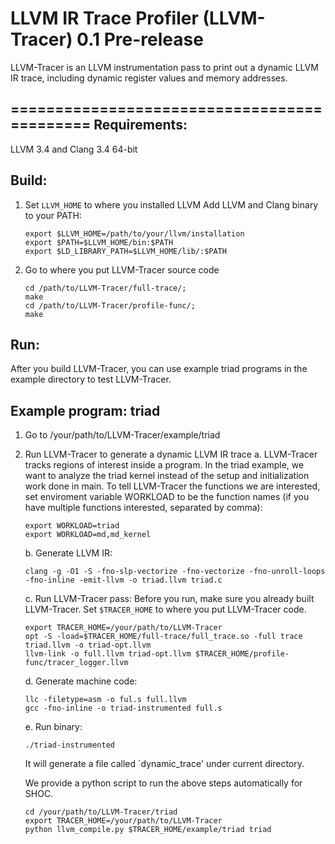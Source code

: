 LLVM IR Trace Profiler (LLVM-Tracer) 0.1 Pre-release
============================================
LLVM-Tracer is an LLVM instrumentation pass to print out a dynamic LLVM IR
trace, including dynamic register values and memory addresses. 


============================================
Requirements:
-------------------
  LLVM 3.4 and Clang 3.4 64-bit

Build:
------
  1. Set `LLVM_HOME` to where you installed LLVM
     Add LLVM and Clang binary to your PATH:
     
     ```
     export $LLVM_HOME=/path/to/your/llvm/installation
     export $PATH=$LLVM_HOME/bin:$PATH
     export $LD_LIBRARY_PATH=$LLVM_HOME/lib/:$PATH
     ```

  2. Go to where you put LLVM-Tracer source code
     
     ```
     cd /path/to/LLVM-Tracer/full-trace/;
     make
     cd /path/to/LLVM-Tracer/profile-func/;
     make
     ```

Run:
------
After you build LLVM-Tracer, you can use example triad programs in the example
directory to test LLVM-Tracer. 

Example program: triad
----------------------
  1. Go to /your/path/to/LLVM-Tracer/example/triad
  2. Run LLVM-Tracer to generate a dynamic LLVM IR trace
     a. LLVM-Tracer tracks regions of interest inside a program. In the
        triad example, we want to analyze the triad kernel instead of the setup
        and initialization work done in main. To tell LLVM-Tracer the functions we are
        interested, set enviroment variable WORKLOAD to be the function names (if you 
        have multiple functions interested, separated by comma):
        ```
        export WORKLOAD=triad
        export WORKLOAD=md,md_kernel
        ```
     
     b. Generate LLVM IR:
        
        `clang -g -O1 -S -fno-slp-vectorize -fno-vectorize -fno-unroll-loops -fno-inline -emit-llvm -o triad.llvm triad.c`
     
     c. Run LLVM-Tracer pass:
        Before you run, make sure you already built LLVM-Tracer. 
        Set `$TRACER_HOME` to where you put LLVM-Tracer code.
        
        ```
        export TRACER_HOME=/your/path/to/LLVM-Tracer
        opt -S -load=$TRACER_HOME/full-trace/full_trace.so -full trace triad.llvm -o triad-opt.llvm
        llvm-link -o full.llvm triad-opt.llvm $TRACER_HOME/profile-func/tracer_logger.llvm
        ```
     
     d. Generate machine code:
        
        ```
        llc -filetype=asm -o ful.s full.llvm
        gcc -fno-inline -o triad-instrumented full.s
        ```
     
     
     e. Run binary:
        
        `./triad-instrumented`
        
        It will generate a file called `dynamic_trace' under current directory. 
  
     We provide a python script to run the above steps automatically for SHOC. 
        
        ```
        cd /your/path/to/LLVM-Tracer/triad
        export TRACER_HOME=/your/path/to/LLVM-Tracer
        python llvm_compile.py $TRACER_HOME/example/triad triad
        ```
